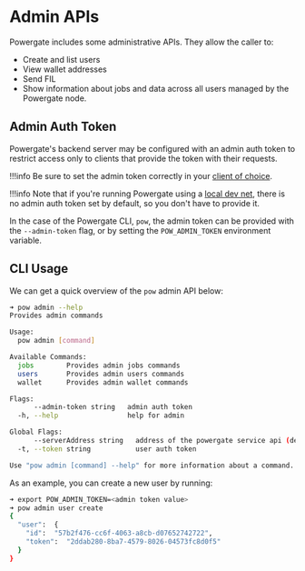 # Admin APIs

Powergate includes some administrative APIs. They allow the caller to:

* Create and list users
* View wallet addresses
* Send FIL
* Show information about jobs and data across all users managed by the Powergate node.

## Admin Auth Token

Powergate's backend server may be configured with an admin auth token to restrict access only to clients that provide the token with their requests.

!!!info
    Be sure to set the admin token correctly in your [client of choice](/powergate/#powergate-apis).

!!!info
    Note that if you're running Powergate using a [local dev net](/powergate/localnet/#localnet-with-powergate), there is no admin auth token set by default, so you don't have to provide it.
 
In the case of the Powergate CLI, `pow`, the admin token can be provided with the `--admin-token` flag, or by setting the `POW_ADMIN_TOKEN` environment variable.

## CLI Usage

We can get a quick overview of the `pow` admin API below:

```bash
➜ pow admin --help
Provides admin commands

Usage:
  pow admin [command]

Available Commands:
  jobs        Provides admin jobs commands
  users       Provides admin users commands
  wallet      Provides admin wallet commands

Flags:
      --admin-token string   admin auth token
  -h, --help                 help for admin

Global Flags:
      --serverAddress string   address of the powergate service api (default "127.0.0.1:5002")
  -t, --token string           user auth token

Use "pow admin [command] --help" for more information about a command.
```

As an example, you can create a new user by running:

```bash
➜ export POW_ADMIN_TOKEN=<admin token value>
➜ pow admin user create
{
  "user":  {
    "id":  "57b2f476-cc6f-4063-a8cb-d07652742722",
    "token":  "2ddab280-8ba7-4579-8026-04573fc8d0f5"
  }
}
```
